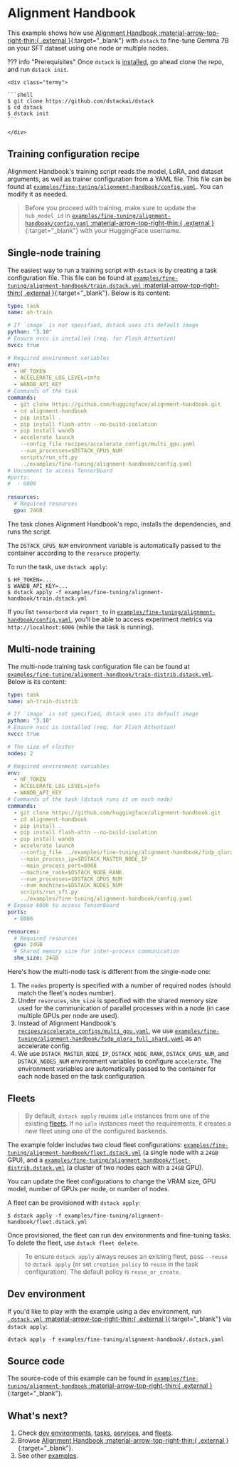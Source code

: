 # Alignment Handbook

This example shows how use [Alignment Handbook :material-arrow-top-right-thin:{ .external }](https://github.com/huggingface/alignment-handbook){:target="_blank"} with `dstack` to 
fine-tune Gemma 7B on your SFT dataset using one node or multiple nodes. 

??? info "Prerequisites"
    Once `dstack` is [installed](https://dstack.ai/docs/installation), go ahead clone the repo, and run `dstack init`.

    <div class="termy">
 
    ```shell
    $ git clone https://github.com/dstackai/dstack
    $ cd dstack
    $ dstack init
    ```
 
    </div>

## Training configuration recipe

Alignment Handbook's training script reads the model, LoRA, and dataset arguments, as well
as trainer configuration from a YAML file.
This file can be found at [`examples/fine-tuning/alignment-handbook/config.yaml`](https://github.com/dstackai/dstack/blob/master/examples/fine-tuning/alignment-handbook/config.yaml).
You can modify it as needed.

> Before you proceed with training, make sure to update the `hub_model_id` in
> [`examples/fine-tuning/alignment-handbook/config.yaml` :material-arrow-top-right-thin:{ .external }](https://github.com/dstackai/dstack/blob/master/examples/fine-tuning/alignment-handbook/config.yaml){:target="_blank"}
> with your HuggingFace username.

## Single-node training

The easiest way to run a training script with `dstack` is by creating a task configuration file.
This file can be found at [`examples/fine-tuning/alignment-handbook/train.dstack.yml` :material-arrow-top-right-thin:{ .external }](https://github.com/dstackai/dstack/blob/master/examples/fine-tuning/alignment-handbook/train.dstack.yml){:target="_blank"}. 
Below is its content: 

```yaml
type: task
name: ah-train

# If `image` is not specified, dstack uses its default image
python: "3.10"
# Ensure nvcc is installed (req. for Flash Attention) 
nvcc: true

# Required environment variables
env:
  - HF_TOKEN
  - ACCELERATE_LOG_LEVEL=info
  - WANDB_API_KEY
# Commands of the task
commands:
  - git clone https://github.com/huggingface/alignment-handbook.git
  - cd alignment-handbook
  - pip install .
  - pip install flash-attn --no-build-isolation
  - pip install wandb
  - accelerate launch
    --config_file recipes/accelerate_configs/multi_gpu.yaml
    --num_processes=$DSTACK_GPUS_NUM
    scripts/run_sft.py
    ../examples/fine-tuning/alignment-handbook/config.yaml
# Uncomment to access TensorBoard
#ports:
#  - 6006
  
resources:
  # Required resources
  gpu: 24GB
```

The task clones Alignment Handbook's repo, installs the dependencies,
and runs the script.

The `DSTACK_GPUS_NUM` environment variable is automatically passed to the container
according to the `resoruce` property.

To run the task, use `dstack apply`:

<div class="termy">

```shell
$ HF_TOKEN=...
$ WANDB_API_KEY=...
$ dstack apply -f examples/fine-tuning/alignment-handbook/train.dstack.yml
```

</div>

If you list `tensorbord` via `report_to` in [`examples/fine-tuning/alignment-handbook/config.yaml`](https://github.com/dstackai/dstack/blob/master/examples/fine-tuning/alignment-handbook/config.yaml),
you'll be able to access experiment metrics via `http://localhost:6006` (while the task is running).

## Multi-node training

The multi-node training task configuration file can be found at [`examples/fine-tuning/alignment-handbook/train-distrib.dstack.yml`](https://github.com/dstackai/dstack/blob/master/examples/fine-tuning/alignment-handbook/train-distrib.dstack.yml).
Below is its content:

```yaml
type: task
name: ah-train-distrib

# If `image` is not specified, dstack uses its default image
python: "3.10"
# Ensure nvcc is installed (req. for Flash Attention) 
nvcc: true

# The size of cluster
nodes: 2

# Required environment variables
env:
  - HF_TOKEN
  - ACCELERATE_LOG_LEVEL=info
  - WANDB_API_KEY
# Commands of the task (dstack runs it on each node)
commands:
  - git clone https://github.com/huggingface/alignment-handbook.git
  - cd alignment-handbook
  - pip install .
  - pip install flash-attn --no-build-isolation
  - pip install wandb
  - accelerate launch
    --config_file ../examples/fine-tuning/alignment-handbook/fsdp_qlora_full_shard.yaml
    --main_process_ip=$DSTACK_MASTER_NODE_IP
    --main_process_port=8008
    --machine_rank=$DSTACK_NODE_RANK
    --num_processes=$DSTACK_GPUS_NUM
    --num_machines=$DSTACK_NODES_NUM
    scripts/run_sft.py 
    ../examples/fine-tuning/alignment-handbook/config.yaml
# Expose 6006 to access TensorBoard
ports:
  - 6006

resources:
  # Required resources
  gpu: 24GB
  # Shared memory size for inter-process communication
  shm_size: 24GB
```

Here's how the multi-node task is different from the single-node one:

1. The `nodes` property is specified with a number of required nodes (should match the fleet's nodes number).
2. Under `resoruces`, `shm_size` is specified with the shared memory size used for the communication of parallel
   processes within a node (in case multiple GPUs per node are used).
3. Instead of Alignment Handbook's [`recipes/accelerate_configs/multi_gpu.yaml`](https://github.com/huggingface/alignment-handbook/blob/main/recipes/accelerate_configs/multi_gpu.yaml), we use [`examples/fine-tuning/alignment-handbook/fsdp_qlora_full_shard.yaml`](https://github.com/dstackai/dstack/blob/master/examples/fine-tuning/alignment-handbook/fsdp_qlora_full_shard.yaml) as an accelerate config.
4. We use `DSTACK_MASTER_NODE_IP`, `DSTACK_NODE_RANK`, `DSTACK_GPUS_NUM`, and `DSTACK_NODES_NUM` environment variables to
   configure `accelerate`. The environment variables are automatically passed
   to the container for each node based on the task configuration.

## Fleets

> By default, `dstack apply` reuses `idle` instances from one of the existing [fleets](https://dstack.ai/docs/fleets). 
If no `idle` instances meet the requirements, it creates a new fleet using one of the configured backends.

The example folder includes two cloud fleet configurations: [`examples/fine-tuning/alignment-handbook/fleet.dstack.yml`](https://github.com/dstackai/dstack/blob/master/examples/fine-tuning/alignment-handbook/fleet.dstack.yml) (a single node with a `24GB` GPU),
and a [`examples/fine-tuning/alignment-handbook/fleet-distrib.dstack.yml`](https://github.com/dstackai/dstack/blob/master/examples/fine-tuning/alignment-handbook/fleet-distrib.dstack.yml) (a cluster of two nodes each with a `24GB` GPU).

You can update the fleet configurations to change the VRAM size, GPU model, number of GPUs per node, or number of nodes. 

A fleet can be provisioned with `dstack apply`:

<div class="termy">

```shell
$ dstack apply -f examples/fine-tuning/alignment-handbook/fleet.dstack.yml
```

</div>

Once provisioned, the fleet can run dev environments and fine-tuning tasks.
To delete the fleet, use `dstack fleet delete`.

> To ensure `dstack apply` always reuses an existing fleet,
pass `--reuse` to `dstack apply` (or set `creation_policy` to `reuse` in the task configuration).
The default policy is `reuse_or_create`.

## Dev environment

If you'd like to play with the example using a dev environment, run
[`.dstack.yml` :material-arrow-top-right-thin:{ .external }](https://github.com/dstackai/dstack/examples/fine-tuning/alignment-handbook/.dstack.yml){:target="_blank"} via `dstack apply`:

<div class="termy">

```shell
dstack apply -f examples/fine-tuning/alignment-handbook/.dstack.yaml 
```

</div>

## Source code

The source-code of this example can be found in [`examples/fine-tuning/alignment-handbook` :material-arrow-top-right-thin:{ .external }](https://github.com/dstackai/dstack/blob/master/examples/fine-tuning/alignment-handbook){:target="_blank"}.

## What's next?

1. Check [dev environments](https://dstack.ai/docs/dev-environments), [tasks](https://dstack.ai/docs/tasks),
   [services](https://dstack.ai/docs/services), and [fleets](https://dstack.ai/docs/concepts/fleets).
2. Browse [Alignment Handbook :material-arrow-top-right-thin:{ .external }](https://github.com/huggingface/alignment-handbook){:target="_blank"}.
3. See other [examples](/examples).
